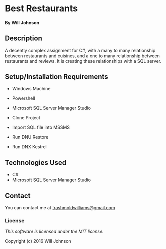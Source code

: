 # Best Restaurants

#### By Will Johnson

## Description

A decently complex assignment for C#, with a many to many relationship between restaurants and cuisines, and a one to many relationship between restaurants and reviews. It is creating these relationships with a SQL server.

## Setup/Installation Requirements

* Windows Machine
* Powershell
* Microsoft SQL Server Manager Studio

* Clone Project
* Import SQL file into MSSMS
* Run DNU Restore
* Run DNX Kestrel

## Technologies Used

* C#
* Microsoft SQL Server Manager Studio

## Contact
You can contact me at trashmoldwilliams@gmail.com

### License

*This software is licensed under the MIT license.*

Copyright (c) 2016 Will Johnson

